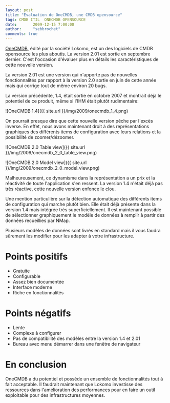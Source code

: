 ```yaml
---
layout: post
title: "Evaluation de OneCMDB, une CMDB opensource"
tags: CMDB ITIL  ONECMDB OPENSOURCE
date:       2009-12-15 7:00:00
author:     "sebbrochet"
comments: true
---
```


[OneCMDB](http://www.onecmdb.org/), édité par la société Lokomo, est un des logiciels de CMDB opensource les plus aboutis. La version 2.01 est sortie en septembre dernier. C'est l'occasion d'évaluer plus en détails les caractéristiques de cette nouvelle version.

La version 2.01 est une version qui n'apporte pas de nouvelles fonctionnalités par rapport à la version 2.0 sortie en juin de cette année mais qui corrige tout de même environ 20 bugs.  

La version précédente, 1.4, était sortie en octobre 2007 et montrait déjà le potentiel de ce produit, même si l'IHM était plutôt rudimentaire:

![OneCMDB 1.4]({{ site.url }}/img/2009/onecmdb_1_4.png)

On pourrait presque dire que cette nouvelle version pêche par l'excès inverse. En effet, nous avons maintenant droit à des représentations graphiques des différents items de configuration avec leurs relations et la possibilité de zoomer/dézoomer.

![OneCMDB 2.0 Table view]({{ site.url }}/img/2009/onecmdb_2_0_table_view.png)

![OneCMDB 2.0 Model view]({{ site.url }}/img/2009/onecmdb_2_0_model_view.png)

Malheureusement, ce dynamisme dans la représentation a un prix et la réactivité de toute l'application s'en ressent. La version 1.4 n'était déjà pas très réactive, cette nouvelle version enfonce le clou.

Une mention particulière sur la détection automatique des différents items de configuration qui marche plutôt bien. Elle était déjà présente dans la version 1.4 mais intégrée très superficiellement. Il est maintenant possible de sélectionner graphiquement le modèle de données à remplir à partir des données recueillies par NMap.

Plusieurs modèles de données sont livrés en standard mais il vous faudra sûrement les modifier pour les adapter à votre infrastructure.

# Points positifs

* Gratuite
* Configurable
* Assez bien documentée
* Interface moderne
* Riche en fonctionnalités

# Points négatifs

* Lente
* Complexe à configurer
* Pas de compatibilité des modèles entre la version 1.4 et 2.01
* Bureau avec menu démarrer dans une fenêtre de navigateur

# En conclusion
OneCMDB a du potentiel et possède un ensemble de fonctionnalités tout à fait acceptable. Il faudrait maintenant que Lokomo investisse des ressources dans l'amélioration des performances pour en faire un outil exploitable pour des infrastructures moyennes.
